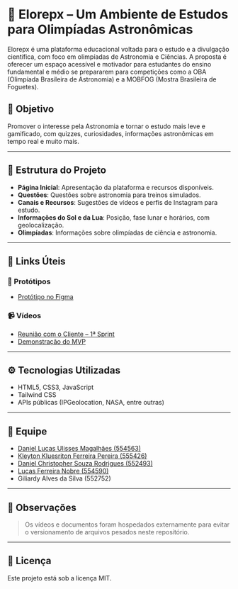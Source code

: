 # 🌌 Elorepx – Um Ambiente de Estudos para Olimpíadas Astronômicas

Elorepx é uma plataforma educacional voltada para o estudo e a divulgação científica, com foco em olimpíadas de Astronomia e Ciências. A proposta é oferecer um espaço acessível e motivador para estudantes do ensino fundamental e médio se prepararem para competições como a OBA (Olimpíada Brasileira de Astronomia) e a MOBFOG (Mostra Brasileira de Foguetes).

## 🚀 Objetivo

Promover o interesse pela Astronomia e tornar o estudo mais leve e gamificado, com quizzes, curiosidades, informações astronômicas em tempo real e muito mais.

---

## 📁 Estrutura do Projeto

- **Página Inicial**: Apresentação da plataforma e recursos disponíveis.
- **Questões**: Questões sobre astronomia para treinos simulados.
- **Canais e Recursos**: Sugestões de vídeos e perfis de Instagram para estudo.
- **Informações do Sol e da Lua**: Posição, fase lunar e horários, com geolocalização.
- **Olimpíadas**: Informações sobre olimpíadas de ciência e astronomia.

---

## 📎 Links Úteis

### 🧪 Protótipos
- [Protótipo no Figma](https://www.figma.com/design/3Agd3lduBkfWPFRJKk9Rhx/Elorepx?node-id=0-1&t=p7IS3Ub3y9hPGlgE-1)

### 📹 Vídeos
- [Reunião com o Cliente – 1ª Sprint](https://drive.google.com/file/d/18bSrD1KV_ibQFL_mwlXWsRouCQJLNPXQ/view?usp=sharing)
- [Demonstração do MVP](#)

---

## ⚙️ Tecnologias Utilizadas

- HTML5, CSS3, JavaScript
- Tailwind CSS
- APIs públicas (IPGeolocation, NASA, entre outras)

---

## 👥 Equipe

- [Daniel Lucas Ulisses Magalhães (554563)](https://github.com/Daniel145l)
- [Kleyton Kluesriton Ferreira Pereira (555426)](https://github.com/Kleytonferreiraa)
- [Daniel Christopher Souza Rodrigues (552493)](https://github.com/odanielchristopher)
- [Lucas Ferreira Nobre (554590)](https://github.com/LucasFerreira2004)
- Giliardy Alves da Silva (552752)

---

## 📌 Observações

> Os vídeos e documentos foram hospedados externamente para evitar o versionamento de arquivos pesados neste repositório.

---

## 📃 Licença

Este projeto está sob a licença MIT.
